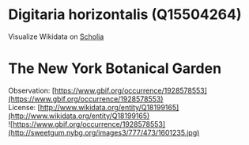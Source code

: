 
Digitaria horizontalis (Q15504264)
==================================
  
Visualize Wikidata on [Scholia](https://scholia.toolforge.org/taxon/Q15504264)
# The New York Botanical Garden
  
Observation: [https://www.gbif.org/occurrence/1928578553](https://www.gbif.org/occurrence/1928578553)  
License: [http://www.wikidata.org/entity/Q18199165](http://www.wikidata.org/entity/Q18199165)  
![https://www.gbif.org/occurrence/1928578553](http://sweetgum.nybg.org/images3/777/473/1601235.jpg)
